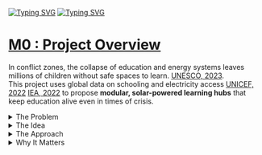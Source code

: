 
<!-- markdownlint-disable MD013 MD031 MD007 MD033 MD004 MD009 MD013 MD045 MD041 MD032 MD039 MD019 MD012-->


<!-- markdownlint-disable MD031 MD033 MD004 MD001 MD009 MD013 MD045 MD001 -->


[![Typing SVG](https://readme-typing-svg.herokuapp.com?font=Poppins&weight=800&size=40&duration=2000&pause=1000&color=91644A&vCenter=true&repeat=false&width=1090&height=45&lines=EDUCATION+IN+CRISIS)](https://git.io/typing-svg)
[![Typing SVG](https://readme-typing-svg.herokuapp.com?font=Poppins&weight=800&size=40&duration=1&pause=1000&color=645248&vCenter=true&repeat=false&width=1090&height=45&lines=Solar-Powered+Schools+in+Conflicted+Zones)](https://git.io/typing-svg)


# [M0 : Project Overview]()  
  
In conflict zones, the collapse of education and energy systems leaves millions of children without safe spaces to learn. [UNESCO, 2023](https://www.unesco.org/en/education/emergencies).  
This project uses global data on schooling and electricity access [UNICEF, 2022](https://data.unicef.org/topic/education/education-in-emergencies/) [IEA, 2022](https://www.iea.org/reports/energy-access-outlook-2022) to propose **modular, solar-powered learning hubs** that keep education alive even in times of crisis.  


<details>
<summary>The Problem</summary>

- Schools in war-torn areas are often converted into emergency shelters, disrupting education [UNHCR, 2022](https://www.unhcr.org/education.html).  
- Overcrowding worsens as classrooms are repurposed for survival needs [UNICEF, 2023](https://www.unicef.org/education/emergencies).  
- A lack of reliable electricity leaves schools unsafe and unusable after sunset [IEA, 2022](https://www.iea.org/reports/energy-access-outlook-2022).  

</details>

<details>
<summary> The Idea</summary>

By combining **data science and architectural design**, this project proposes **solar-powered, dual-use schools** that can:  
- Provide safe, lit shelter at night [UNESCO, 2023](https://www.unesco.org/en/education/emergencies)  
- Function as classrooms during the day [UNICEF, 2022](https://data.unicef.org/topic/education/education-in-emergencies/)  
- Use solar energy for lighting, device charging, and essential power needs [IRENA, 2023](https://www.irena.org/Energy-Transition/Technology/Solar-PV).  

</details>


<details>
<summary>The Approach</summary>

1. **Data Storytelling** — visualize UN/NGO data on school closures, displacement, and electricity scarcity [UNHCR, 2022](https://www.unhcr.org/education.html).  
2. **Analysis** — assess solar energy feasibility in regions such as Sudan, Gaza, and Chad [World Bank, 2022](https://datacatalog.worldbank.org/).  
3. **Design** — create adaptable architectural prototypes for solar-enabled learning shelters [Architectural Review, 2022](https://www.architectural-review.com/).  
4. **Visualization** — integrate data maps, charts, and architectural diagrams into an interactive narrative [MIT Civic Data Design Lab, 2021](https://civicdatadesignlab.mit.edu/).  

</details>

<details>
<summary>Why It Matters</summary>

Education is a human right that should not be suspended by crisis [UNICEF, 2023](https://www.unicef.org/education).  
This project demonstrates how **data-driven design** can create **resilient, solar-powered spaces** that protect children, sustain learning, and support communities even in conflict zones [UNESCO, 2023](https://www.unesco.org/en/education/emergencies).  

</details>
